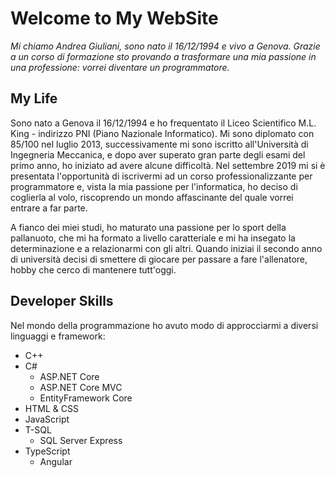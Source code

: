 # Welcome to My WebSite

*Mi chiamo Andrea Giuliani, sono nato il 16/12/1994 e vivo a Genova. Grazie a un corso di formazione sto provando a trasformare una mia passione in una professione: vorrei diventare un programmatore.*


## My Life

Sono nato a Genova il 16/12/1994 e ho frequentato il Liceo Scientifico M.L. King - indirizzo PNI (Piano Nazionale Informatico). Mi sono diplomato con 85/100 nel luglio 2013, successivamente mi sono iscritto all'Università di Ingegneria Meccanica, e dopo aver superato gran parte degli esami del primo anno, ho iniziato ad avere alcune difficoltà. 
Nel settembre 2019 mi si è presentata l'opportunità di iscrivermi ad un corso professionalizzante per programmatore e, vista la mia passione per l'informatica, ho deciso di coglierla al volo, riscoprendo un mondo affascinante del quale vorrei entrare a far parte.

A fianco dei miei studi, ho maturato una passione per lo sport della pallanuoto, che mi ha formato a livello caratteriale e mi ha insegato la determinazione e a relazionarmi con gli altri. Quando iniziai il secondo anno di università decisi di smettere di giocare per passare a fare l'allenatore, hobby che cerco di mantenere tutt'oggi.

## Developer Skills

Nel mondo della programmazione ho avuto modo di approcciarmi a diversi linguaggi e framework:
- C++
- C#
  - ASP.NET Core
  - ASP.NET Core MVC
  - EntityFramework Core
- HTML & CSS
- JavaScript
- T-SQL
  - SQL Server Express
- TypeScript
  - Angular

